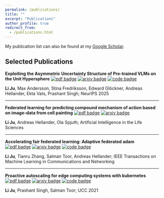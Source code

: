 ```yaml
---
permalink: /publications/
title: ""
excerpt: "Publications"
author_profile: true
redirect_from:
  - /publications.html
---
```

My publication list can also be found at my [Google Scholar](https://scholar.google.com/citations?user=tlXTHUEAAAAJ&hl=en).

## Selected Publications
**Exploiting the Asymmetric Uncertainty Structure of Pre-trained VLMs on the Unit Hypersphere**
[![pdf badge](https://img.shields.io/badge/pdf-blue)](https://openreview.net/pdf?id=iBRfJY91QQ) 
[![arxiv badge](https://img.shields.io/badge/arXiv-red)](https://arxiv.org/abs/2505.11029)
[![code badge](https://img.shields.io/badge/code-yellow)](https://github.com/li-ju666/asymvlm)

**Li Ju**, Max Andersson, Stina Fredriksson, Edward Glöckner, Andreas Hellander, Ekta Vats, Prashant Singh; NeurIPS 2025

---
**Federated learning for predicting compound mechanism of action based on image-data from cell painting**
[![pdf badge](https://img.shields.io/badge/pdf-blue)](https://www.sciencedirect.com/science/article/pii/S2667318524000059/pdfft?md5=100e1ed9ac27f95816db906647d11bc0&pid=1-s2.0-S2667318524000059-main.pdf) 
[![arxiv badge](https://img.shields.io/badge/bioRxiv-red)](https://www.biorxiv.org/content/10.1101/2024.02.09.579629v1)

**Li Ju**, Andreas Hellander, Ola Spjuth; Artificial Intelligence in the Life Sciences

---
**Accelerating fair federated learning: Adaptive federated adam**
[![pdf badge](https://img.shields.io/badge/pdf-blue)](https://ieeexplore.ieee.org/stamp/stamp.jsp?tp=&arnumber=10584508) 
[![arxiv badge](https://img.shields.io/badge/arXiv-red)](https://arxiv.org/abs/2301.09357)
[![code badge](https://img.shields.io/badge/code-yellow)](https://github.com/li-ju666/adafedadam/tree/main)

**Li Ju**, Tianru Zhang, Salman Toor, Andreas Hellander; IEEE Transactions on Machine Learning in Communications and Networking

---
**Proactive autoscaling for edge computing systems with kubernetes**
[![pdf badge](https://img.shields.io/badge/pdf-blue)](https://dl.acm.org/doi/pdf/10.1145/3492323.3495588) 
[![arxiv badge](https://img.shields.io/badge/arXiv-red)](https://arxiv.org/abs/2112.10127)
[![code badge](https://img.shields.io/badge/code-yellow)](https://github.com/li-ju666/ProactivePodAutoscaler)

**Li Ju**, Prashant Singh, Salman Toor; UCC 2021